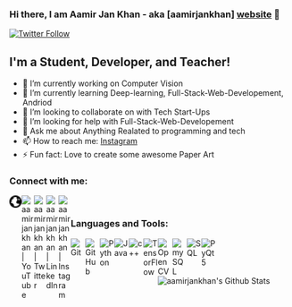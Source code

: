 ### Hi there, I am Aamir Jan Khan - aka [aamirjankhan] [website] 👋

[![Twitter Follow](https://img.shields.io/twitter/follow/AamirJanKhan5?color=1DA1F2&logo=twitter&style=for-the-badge)](https://twitter.com/intent/follow?original_referer=https%3A%2F%2Fgithub.com%2FAamirJanKhan5&screen_name=AamirJanKhan5)

## I'm a Student, Developer, and Teacher!

- 🔭 I’m currently working on Computer Vision
- 🌱 I’m currently learning Deep-learning, Full-Stack-Web-Developement, Andriod 
- 👯 I’m looking to collaborate on with Tech Start-Ups
- 🤔 I’m looking for help with Full-Stack-Web-Developement
- 💬 Ask me about Anything Realated to programming and tech
- 📫 How to reach me: [Instagram]
- ⚡ Fun fact: Love to create some awesome Paper Art

### Connect with me:

[<img align="left" alt="aamirjankhan.com" width="22px" src="https://raw.githubusercontent.com/iconic/open-iconic/master/svg/globe.svg" />][website]
[<img align="left" alt="aamirjankhan | YouTube" width="22px" src="https://cdn.jsdelivr.net/npm/simple-icons@v3/icons/youtube.svg" />][youtube]
[<img align="left" alt="aamirjankhan | Twitter" width="22px" src="https://cdn.jsdelivr.net/npm/simple-icons@v3/icons/twitter.svg" />][twitter]
[<img align="left" alt="aamirjankhan | LinkedIn" width="22px" src="https://cdn.jsdelivr.net/npm/simple-icons@v3/icons/linkedin.svg" />][linkedin]
[<img align="left" alt="aamirjankhan | Instagram" width="22px" src="https://cdn.jsdelivr.net/npm/simple-icons@v3/icons/instagram.svg" />][instagram]

<br />

### Languages and Tools:

<img align="left" alt="Git" width="26px" src="https://github.com/aamirjankhan/aamirjankhan/blob/master/icons/git.jpg" />
<img align="left" alt="GitHub" width="26px" src="https://github.com/aamirjankhan/aamirjankhan/blob/master/icons/github.jpg" />
<img align="left" alt="Python" width="26px" src="https://github.com/aamirjankhan/aamirjankhan/blob/master/icons/git.jpg" />
<img align="left" alt="Java" width="26px" src="https://github.com/aamirjankhan/aamirjankhan/blob/master/icons/java.jpg" />
<img align="left" alt="c++" width="26px" src="https://github.com/aamirjankhan/aamirjankhan/blob/master/icons/c%2B%2B.png" />
<img align="left" alt="TensorFlow" width="26px" src="https://github.com/aamirjankhan/aamirjankhan/blob/master/icons/tensorflow.png" />
<img align="left" alt="OpenCV" width="26px" src="https://github.com/aamirjankhan/aamirjankhan/blob/master/icons/opencv.png" />
<img align="left" alt="mySQL" width="26px" src="https://github.com/aamirjankhan/aamirjankhan/blob/master/icons/mysql.png" />
<img align="left" alt="SQL" width="26px" src="https://github.com/aamirjankhan/aamirjankhan/blob/master/icons/sql.png" />
<img align="left" alt="PyQt5" width="26px" src="https://github.com/aamirjankhan/aamirjankhan/blob/master/icons/pyqt5.png" />

<br />

[website]: https://github.com/aamirjankhan
[twitter]: https://twitter.com/AamirJanKhan5
[youtube]: https://www.youtube.com/channel/UCRz9sfhH9_Izv0_3i90n3DQ
[instagram]: https://instagram.com/techwithajk
[linkedin]: https://linkedin.com/in/aamir-jan-khan-
[PyQt5 Playlist]: https://www.youtube.com/playlist?list=PLqPI6DRRAaf_pxmF1DIPcm5NQUdQcSYII

<br />

<img align="left" alt="aamirjankhan's Github Stats" src="https://github-readme-stats.codestackr.vercel.app/api?username=aamirjankhan&show_icons=true&hide_border=true" />

